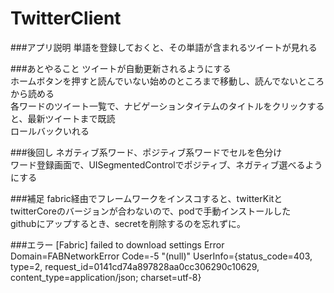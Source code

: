# TwitterClient

###アプリ説明
単語を登録しておくと、その単語が含まれるツイートが見れる  	

###あとやること
ツイートが自動更新されるようにする  
ホームボタンを押すと読んでいない始めのところまで移動し、読んでないところから読める  
各ワードのツイート一覧で、ナビゲーションタイテムのタイトルをクリックすると、最新ツイートまで既読   
ロールバックいれる

###後回し
ネガティブ系ワード、ポジティブ系ワードでセルを色分け  
ワード登録画面で、UISegmentedControlでポジティブ、ネガティブ選べるようにする  

###補足
fabric経由でフレームワークをインスコすると、twitterKitとtwitterCoreのバージョンが合わないので、podで手動インストールした  
githubにアップするとき、secretを削除するのを忘れずに。

###エラー
[Fabric] failed to download settings Error Domain=FABNetworkError Code=-5 "(null)" UserInfo={status_code=403, type=2, request_id=0141cd74a897828aa0cc306290c10629, content_type=application/json; charset=utf-8}
